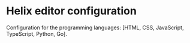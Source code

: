 # Helix editor configuration

Configuration for the programming languages: [HTML, CSS, JavaScript, TypeScript, Python, Go].
